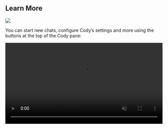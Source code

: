 ## Learn More

<a href="https://youtu.be/fmir_bUyygw" alt="Sourcegraph Cody: your AI coding assistant - Use Cases">
  <img src="https://storage.googleapis.com/sourcegraph-assets/cody-usecases-demo-thumb2-optim.jpg">
</a>

You can start new chats, configure Cody’s settings and more using the buttons at the top of the Cody pane:

<video autoPlay muted loop playsInline width="494" height="254">
    <source
        type="video/mp4"
        src="https://storage.googleapis.com/sourcegraph-assets/cody/vscode-walkthrough/cody-new-chat-and-settings-buttons-27-jun-23.mp4"
    />
</video>
